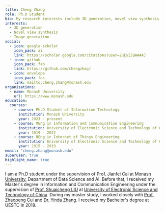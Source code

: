 ```yaml
---
title: Cheng Zhang
role: Ph.D Student
bio: My research interests include 3D generation, novel view synthesis, image generation etc.
interests:
  - 3D generation
  - Novel view synthesis
  - Image generation
social:
  - icon: google-scholar
    icon_pack: ai
    link: https://scholar.google.com/citations?user=2uEyZJQAAAAJ
  - icon: github
    icon_pack: fab
    link: https://github.com/chengzhag/
  - icon: envelope
    icon_pack: fas
    link: mailto:cheng.zhang@monash.edu
organizations:
  - name: Monash University
    url: https://www.monash.edu
education:
  courses:
    - course: Ph.D Student of Information Technology
      institution: Monash University
      year: 2023 - present
    - course: MEng in Information and Communication Engineering
      institution: University of Electronic Science and Technology of China
      year: 2019 - 2022
    - course: BEng in Internet of Things Engineering
      institution: University of Electronic Science and Technology of China
      year: 2015 - 2019
email: "cheng.zhang@monash.edu"
superuser: true
highlight_name: true
---
```

I am a Ph.D student under the supervision of [Prof. Jianfei Cai](https://jianfei-cai.github.io) at [Monash University](https://www.monash.edu), Department of Data Science and AI. Before that, I received my Master's degree in Information and Communication Engineering under the supervision of [Prof. Shuaicheng LIU](http://www.liushuaicheng.org/) at [University of Electronic Science and Technology of China](https://en.uestc.edu.cn/). During my master study, I worked closely with [Prof. Zhaopeng Cui](http://www.cad.zju.edu.cn/home/zhpcui/) and [Dr. Yinda Zhang](https://www.zhangyinda.com/). I received my Bachelor's degree at UESTC in 2019.